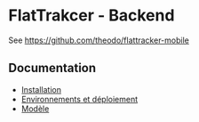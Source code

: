 FlatTrakcer - Backend
=====================

See https://github.com/theodo/flattracker-mobile

Documentation
-------------

 * [Installation](app/Resources/doc/installation.md)
 * [Environnements et déploiement](app/Resources/doc/environnements-deploiement.md)
 * [Modèle](app/Resources/doc/model.md)
